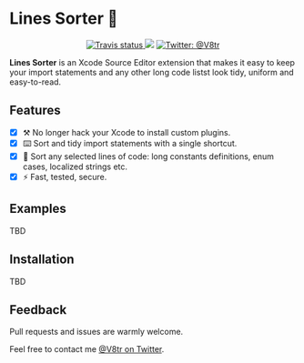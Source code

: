 # Lines Sorter 📃

<p align="center">
    <a href="https://travis-ci.org/V8tr/LinesSorter-Xcode-Extension/branches">
        <img src="https://img.shields.io/travis/V8tr/LinesSorter-Xcode-Extension/master.svg" alt="Travis status" />
    </a>
    <img src="https://img.shields.io/badge/Swift-4.1-orange.svg" />
    </a>
    <a href="https://twitter.com/V8tr">
        <img src="https://img.shields.io/badge/contact-@V8tr-blue.svg?style=flat" alt="Twitter: @V8tr" />
    </a>
</p>

**Lines Sorter** is an Xcode Source Editor extension that makes it easy to keep your import statements and any other long code listst look tidy, uniform and easy-to-read.

## Features

- [X] ⚒ No longer hack your Xcode to install custom plugins.     
- [X] ⌨️ Sort and tidy import statements with a single shortcut.    
- [X] 📃 Sort any selected lines of code: long constants definitions, enum cases, localized strings etc.  
- [X] ⚡️ Fast, tested, secure.  

## Examples

TBD

## Installation

TBD

## Feedback

Pull requests and issues are warmly welcome.

Feel free to contact me [@V8tr on Twitter](https://twitter.com/johnsundell).
